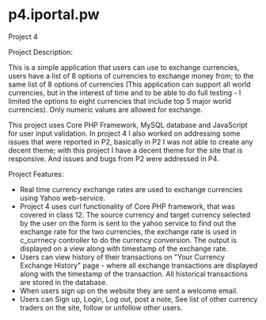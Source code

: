p4.iportal.pw
=============

Project 4

Project Description: 

This is a simple application that users can use to exchange currencies, users have a list of 8 options of currencies to exchange money from; to the same list of 8 options of currencies (This application can support all world currencies, but in the interest of time and to be able to do full testing - I limited the options to eight currencies that include top 5 major world currencies). Only numeric values are allowed for exchange.

This project uses Core PHP Framework, MySQL database and JavaScript for user input validation. In project 4 I also worked on addressing some issues that were reported in P2, basically in P2 I was not able to create any decent theme; with this project I have a decent theme for the site that is responsive. And issues and bugs from P2 were addressed in P4. 

Project Features: 

- Real time currency exchange rates are used to exchange currencies using Yahoo web-service.  
- Project 4 uses curl functionality of Core PHP framework, that was covered in class 12. The source currency and target currency selected by the user on the form is sent to the yahoo service to find out the exchange rate for the two currencies, the exchange rate is used in c_currnecy controller to do the currency conversion. The output is displayed on a view along with timestamp of the exchange rate.   
- Users can view history of their transactions on "Your Currency Exchange History" page - where all exchange transactions are displayed along with the timestamp of the transaction. All historical transactions are stored in the database. 
- When users sign up on the website they are sent a welcome email.
- Users can Sign up, Login, Log out, post a note, See list of other currency traders on the site, follow or unfollow other users. 


